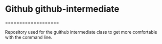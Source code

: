 # Github github-intermediate
===================

Repository used for the guithub intermediate class to get more comfortable with the command line.
